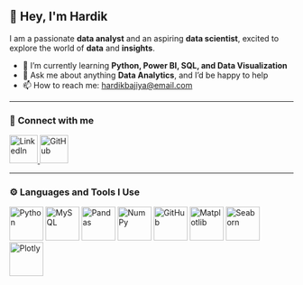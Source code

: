 ## 🚀 **Hey**, I'm **Hardik**  

I am a passionate **data analyst** and an aspiring **data scientist**, excited to explore the world of **data** and **insights**.  

- 🌱 I’m currently learning **Python, Power BI, SQL, and Data Visualization**  
- 💬 Ask me about anything **Data Analytics**, and I’d be happy to help  
- 📫 How to reach me: [hardikbajiya@email.com](mailto:hardikbajiya@email.com)  

---

### 🤝 **Connect with me**  

<p>
  <a href="https://www.linkedin.com/in/hardik-bajiya-0b9662270" target="_blank">
    <img src="https://cdn.jsdelivr.net/gh/devicons/devicon/icons/linkedin/linkedin-original.svg" alt="LinkedIn" width="50" height="50"/>
  </a>
  <a href="https://github.com/bajiyahardik" target="_blank">
    <img src="https://cdn.jsdelivr.net/gh/devicons/devicon/icons/github/github-original.svg" alt="GitHub" width="50" height="50"/>
  </a>
</p>

---

### ⚙️ **Languages and Tools I Use**  

<p align="left">
  <img src="https://cdn.jsdelivr.net/gh/devicons/devicon/icons/python/python-original.svg" alt="Python" width="60" height="60"/>
  <img src="https://cdn.jsdelivr.net/gh/devicons/devicon/icons/mysql/mysql-original-wordmark.svg" alt="MySQL" width="60" height="60"/>
  <img src="https://cdn.jsdelivr.net/gh/devicons/devicon/icons/pandas/pandas-original.svg" alt="Pandas" width="60" height="60"/>
  <img src="https://cdn.jsdelivr.net/gh/devicons/devicon/icons/numpy/numpy-original.svg" alt="NumPy" width="60" height="60"/>
  <img src="https://cdn.jsdelivr.net/gh/devicons/devicon/icons/github/github-original.svg" alt="GitHub" width="60" height="60"/>
  <img src="https://matplotlib.org/stable/_images/sphx_glr_logos2_003.png" alt="Matplotlib" width="60" height="60"/>
  <img src="https://seaborn.pydata.org/_images/logo-mark-lightbg.svg" alt="Seaborn" width="60" height="60"/>
  <img src="https://upload.wikimedia.org/wikipedia/commons/8/88/Plotly_logo.png" alt="Plotly" width="60" height="60"/>
</p>

